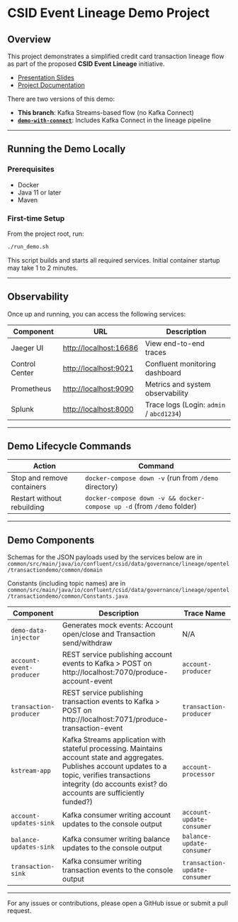 # CSID Event Lineage Demo Project

## Overview

This project demonstrates a simplified credit card transaction lineage flow as part of the proposed **CSID Event Lineage** initiative.

- [Presentation Slides](https://docs.google.com/presentation/d/1AggKl7_HhRGLwgfzrGNVplR7H4WzeKdgSoKXW_c0a8I/edit#slide=id.g15b4a13f630_0_620)  
- [Project Documentation](https://bit.ly/3CSnHAH)

There are two versions of this demo:
- **This branch**: Kafka Streams-based flow (no Kafka Connect)
- **[`demo-with-connect`](https://github.com/confluentinc/csid-event-lineage-demos/tree/demo-with-connect)**: Includes Kafka Connect in the lineage pipeline

---

## Running the Demo Locally

### Prerequisites

- Docker
- Java 11 or later
- Maven

### First-time Setup

From the project root, run:

```bash
./run_demo.sh
````

This script builds and starts all required services. Initial container startup may take 1 to 2 minutes.

---

## Observability

Once up and running, you can access the following services:

| Component      | URL                                              | Description                              |
| -------------- | ------------------------------------------------ | ---------------------------------------- |
| Jaeger UI      | [http://localhost:16686](http://localhost:16686) | View end-to-end traces                   |
| Control Center | [http://localhost:9021](http://localhost:9021)   | Confluent monitoring dashboard           |
| Prometheus     | [http://localhost:9090](http://localhost:9090)   | Metrics and system observability         |
| Splunk         | [http://localhost:8000](http://localhost:8000)   | Trace logs (Login: `admin` / `abcd1234`) |

---

## Demo Lifecycle Commands

| Action                     | Command                                                                |
| -------------------------- | ---------------------------------------------------------------------- |
| Stop and remove containers | `docker-compose down -v` (run from `/demo` directory)                  |
| Restart without rebuilding | `docker-compose down -v && docker-compose up -d` (from `/demo` folder) |

---

## Demo Components

Schemas for the JSON payloads used by the services below are in `common/src/main/java/io/confluent/csid/data/governance/lineage/opentel/transactiondemo/common/domain`

Constants (including topic names) are in `common/src/main/java/io/confluent/csid/data/governance/lineage/opentel/transactiondemo/common/Constants.java`

| Component                | Description                                                                                                                                                                                                                       | Trace Name                    |
| ------------------------ |-----------------------------------------------------------------------------------------------------------------------------------------------------------------------------------------------------------------------------------| ----------------------------- |
| `demo-data-injector`     | Generates mock events: Account open/close and Transaction send/withdraw <br/>                                                                                                                                                     | N/A                           |
| `account-event-producer` | REST service publishing account events to Kafka > POST on http://localhost:7070/produce-account-event                                                                                                                             | `account-producer`            |
| `transaction-producer`   | REST service publishing transaction events to Kafka > POST on http://localhost:7071/produce-transaction-event                                                                                                                     | `transaction-producer`        |
| `kstream-app`            | Kafka Streams application with stateful processing. Maintains account state and aggregates. <br/> Publishes account updates to a topic, verifies transactions integrity (do accounts exist? do accounts are sufficiently funded?) | `account-processor`           |
| `account-updates-sink`   | Kafka consumer writing account updates to the console output                                                                                                                                                                      | `account-update-consumer`     |
| `balance-updates-sink`   | Kafka consumer writing balance updates to the console output                                                                                                                                                                      | `balance-update-consumer`     |
| `transaction-sink`       | Kafka consumer writing transaction events to the console output                                                                                                                                                                   | `transaction-update-consumer` |

---

For any issues or contributions, please open a GitHub issue or submit a pull request.
